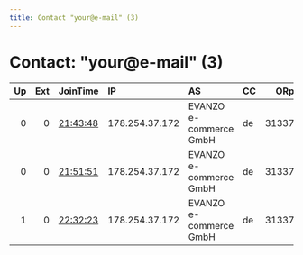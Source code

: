 ```yaml
---
title: Contact "your@e-mail" (3)
---
```


# Contact: "your@e-mail" (3)

|   Up |   Ext | JoinTime                                                                                              | IP             | AS                     | CC   |   ORp |   Dirp | OS    | Version   | Nickname     |   eFamMembers |
|-----:|------:|:------------------------------------------------------------------------------------------------------|:---------------|:-----------------------|:-----|------:|-------:|:------|:----------|:-------------|--------------:|
|    0 |     0 | [21:43:48](https://nusenu.github.io/OrNetStats/w/relay/2ED8989ACAC9A5634A5EDACA7FB53F42347398EC.html) | 178.254.37.172 | EVANZO e-commerce GmbH | de   | 31337 |      0 | Linux | 0.4.5.10  | StopWars2022 |             1 |
|    0 |     0 | [21:51:51](https://nusenu.github.io/OrNetStats/w/relay/DE207C8B3D24E88BC3C0F1A8F5556C415F10413A.html) | 178.254.37.172 | EVANZO e-commerce GmbH | de   | 31337 |      0 | Linux | 0.4.5.10  | StopWars2022 |             1 |
|    1 |     0 | [22:32:23](https://nusenu.github.io/OrNetStats/w/relay/D3B73318259B0876742A2E3EF09EF99346B9E9C8.html) | 178.254.37.172 | EVANZO e-commerce GmbH | de   | 31337 |      0 | Linux | 0.4.5.10  | StopWars2022 |             1 |
